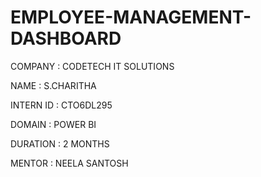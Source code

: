 # EMPLOYEE-MANAGEMENT-DASHBOARD

COMPANY : CODETECH IT SOLUTIONS

NAME : S.CHARITHA

INTERN ID : CTO6DL295

DOMAIN : POWER BI

DURATION : 2 MONTHS

MENTOR : NEELA SANTOSH

